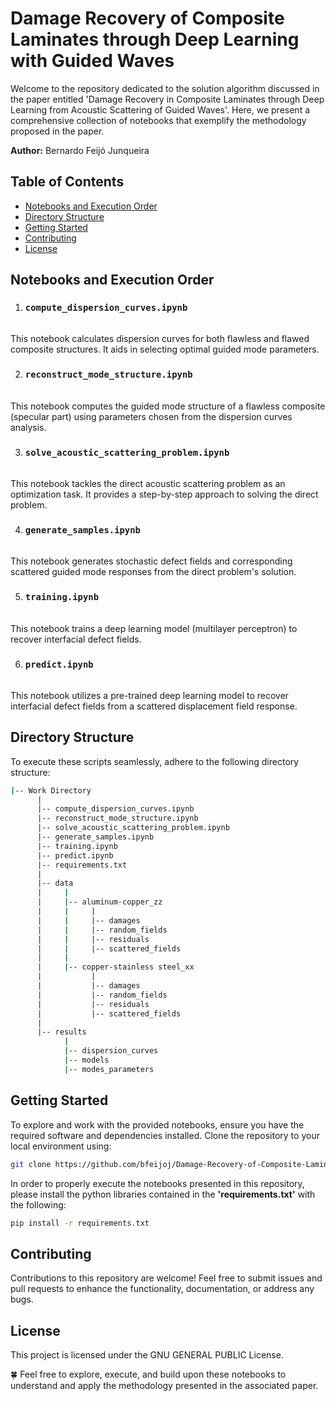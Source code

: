 # Damage Recovery of Composite Laminates through Deep Learning with Guided Waves

Welcome to the repository dedicated to the solution algorithm discussed in the paper entitled 'Damage Recovery in Composite Laminates through Deep Learning from Acoustic Scattering of Guided Waves'. Here, we present a comprehensive collection of notebooks that exemplify the methodology proposed in the paper.

**Author:** Bernardo Feijó Junqueira

## Table of Contents

- [Notebooks and Execution Order](#notebooks-and-execution-order)
- [Directory Structure](#directory-structure)
- [Getting Started](#getting-started)
- [Contributing](#contributing)
- [License](#license)

## Notebooks and Execution Order

1. ### `compute_dispersion_curves.ipynb`
\
    This notebook calculates dispersion curves for both flawless and flawed composite structures. It aids in selecting optimal guided mode parameters.

2. ### `reconstruct_mode_structure.ipynb`
\
    This notebook computes the guided mode structure of a flawless composite (specular part) using parameters chosen from the dispersion curves analysis.

3. ### `solve_acoustic_scattering_problem.ipynb`
\
    This notebook tackles the direct acoustic scattering problem as an optimization task. It provides a step-by-step approach to solving the direct problem.

4. ### `generate_samples.ipynb`
\
    This notebook generates stochastic defect fields and corresponding scattered guided mode responses from the direct problem's solution.

5. ### `training.ipynb`
\
    This notebook trains a deep learning model (multilayer perceptron) to recover interfacial defect fields.

6. ### `predict.ipynb`
\
    This notebook utilizes a pre-trained deep learning model to recover interfacial defect fields from a scattered displacement field response.

## Directory Structure
To execute these scripts seamlessly, adhere to the following directory structure:


```bash
|-- Work Directory
      |
      |-- compute_dispersion_curves.ipynb
      |-- reconstruct_mode_structure.ipynb
      |-- solve_acoustic_scattering_problem.ipynb
      |-- generate_samples.ipynb
      |-- training.ipynb
      |-- predict.ipynb
      |-- requirements.txt
      |
      |-- data
      |     |
      |     |-- aluminum-copper_zz
      |     |     |
      |     |     |-- damages
      |     |     |-- random_fields
      |     |     |-- residuals
      |     |     |-- scattered_fields
      |     |
      |     |-- copper-stainless steel_xx
      |           |
      |           |-- damages
      |           |-- random_fields
      |           |-- residuals
      |           |-- scattered_fields
      |
      |-- results
            |
            |-- dispersion_curves
            |-- models
            |-- modes_parameters
```

## Getting Started

To explore and work with the provided notebooks, ensure you have the required software and dependencies installed. Clone the repository to your local environment using:

```bash
git clone https://github.com/bfeijoj/Damage-Recovery-of-Composite-Laminates-through-Deep-Learning-with-Guided-Waves.git
```

In order to properly execute the notebooks presented in this repository, please install the python libraries contained in the **'requirements.txt'** with the following:

```bash
pip install -r requirements.txt
```

## Contributing

Contributions to this repository are welcome! Feel free to submit issues and pull requests to enhance the functionality, documentation, or address any bugs.

## License

This project is licensed under the GNU GENERAL PUBLIC License.

:four_leaf_clover: Feel free to explore, execute, and build upon these notebooks to understand and apply the methodology presented in the associated paper.
